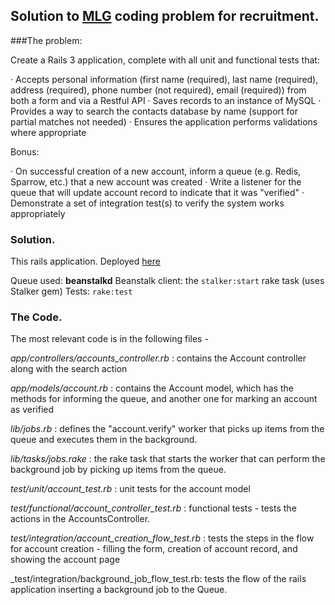 
## Solution to [MLG](www.majorleaguegaming.com) coding problem for recruitment.

###The problem:

Create a Rails 3 application, complete with all unit and functional tests that:

·          Accepts personal information (first name (required), last name (required), address (required), phone number (not required), email (required)) from both a form and via a Restful API
·          Saves records to an instance of MySQL
·          Provides a way to search the contacts database by name (support for partial matches not needed)
·          Ensures the application performs validations where appropriate

Bonus:

·          On successful creation of a new account, inform a queue (e.g. Redis, Sparrow, etc.) that a new account was created
·          Write a listener for the queue that will update account record to indicate that it was "verified"
·          Demonstrate a set of integration test(s) to verify the system works appropriately

### Solution.

This rails application.
Deployed [here]("")

Queue used: **beanstalkd** 
Beanstalk client: the `stalker:start` rake task (uses Stalker gem)
Tests: `rake:test`

### The Code.
The most relevant code is in the following files -

_app/controllers/accounts_controller.rb_ : contains the Account controller along with the search action  

_app/models/account.rb_ : contains the Account model, which has the methods for informing the queue, and another one for marking an account as verified  

_lib/jobs.rb_ : defines the "account.verify" worker that picks up items from the queue and executes them in the background.

_lib/tasks/jobs.rake_ : the rake task that starts the worker that can perform the background job by picking up items from the queue.

_test/unit/account_test.rb_ : unit tests for the account model 

_test/functional/account_controller_test.rb_ : functional tests - tests the actions in the AccountsController.

_test/integration/account_creation_flow_test.rb_ : tests the steps in the flow for account creation - filling the form, creation of account record, and showing the account page

_test/integration/background_job_flow_test.rb: tests the flow of the rails application inserting a background job to the Queue.

